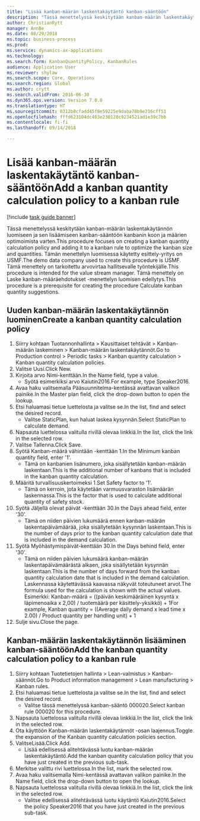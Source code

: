 ```yaml
--- 
title: "Lisää kanban-määrän laskentakäytäntö kanban-sääntöön"
description: "Tässä menettelyssä keskitytään kanban-määrän laskentakäytännön luomiseen ja sen lisäämiseen kanban-sääntöön kanbanin koon ja määrien optimoimista varten."
author: ChristianRytt
manager: AnnBe
ms.date: 08/29/2018
ms.topic: business-process
ms.prod: 
ms.service: dynamics-ax-applications
ms.technology: 
ms.search.form: KanbanQuantityPolicy, KanbanRules
audience: Application User
ms.reviewer: shylaw
ms.search.scope: Core, Operations
ms.search.region: Global
ms.author: crytt
ms.search.validFrom: 2016-06-30
ms.dyn365.ops.version: Version 7.0.0
ms.translationtype: HT
ms.sourcegitcommit: 0312b8cfadd45f8e59225e9daba78b9e216cff51
ms.openlocfilehash: fffd623104dc403e230128c9234521ad1e39c7bb
ms.contentlocale: fi-fi
ms.lasthandoff: 09/14/2018

---
```

# <a name="add-a-kanban-quantity-calculation-policy-to-a-kanban-rule"></a><span data-ttu-id="92822-103">Lisää kanban-määrän laskentakäytäntö kanban-sääntöön</span><span class="sxs-lookup"><span data-stu-id="92822-103">Add a kanban quantity calculation policy to a kanban rule</span></span>

[!include [task guide banner](../../includes/task-guide-banner.md)]

<span data-ttu-id="92822-104">Tässä menettelyssä keskitytään kanban-määrän laskentakäytännön luomiseen ja sen lisäämiseen kanban-sääntöön kanbanin koon ja määrien optimoimista varten.</span><span class="sxs-lookup"><span data-stu-id="92822-104">This procedure focuses on creating a kanban quantity calculation policy and adding it to a kanban rule to optimize the kanban size and quantities.</span></span> <span data-ttu-id="92822-105">Tämän menettelyn luomisessa käytetty esittely-yritys on USMF.</span><span class="sxs-lookup"><span data-stu-id="92822-105">The demo data company used to create this procedure is USMF.</span></span> <span data-ttu-id="92822-106">Tämä menettely on tarkoitettu arvovirtaa hallitsevalle työntekijälle.</span><span class="sxs-lookup"><span data-stu-id="92822-106">This procedure is intended for the value stream manager.</span></span> <span data-ttu-id="92822-107">Tämä menettely on Laske kanban-määräehdotukset -menettelyn luomisen edellytys.</span><span class="sxs-lookup"><span data-stu-id="92822-107">This procedure is a prerequisite for creating the procedure Calculate kanban quantity suggestions.</span></span> 


## <a name="create-a-kanban-quantity-calculation-policy"></a><span data-ttu-id="92822-108">Uuden kanban-määrän laskentakäytännön luominen</span><span class="sxs-lookup"><span data-stu-id="92822-108">Create a kanban quantity calculation policy</span></span>
1. <span data-ttu-id="92822-109">Siirry kohtaan Tuotannonhallinta > Kausittaiset tehtävät > Kanban-määrän laskeminen > Kanban-määrän laskentakäytännöt.</span><span class="sxs-lookup"><span data-stu-id="92822-109">Go to Production control > Periodic tasks > Kanban quantity calculation > Kanban quantity calculation policies.</span></span>
2. <span data-ttu-id="92822-110">Valitse Uusi.</span><span class="sxs-lookup"><span data-stu-id="92822-110">Click New.</span></span>
3. <span data-ttu-id="92822-111">Kirjoita arvo Nimi-kenttään.</span><span class="sxs-lookup"><span data-stu-id="92822-111">In the Name field, type a value.</span></span>
    * <span data-ttu-id="92822-112">Syötä esimerkiksi arvo Kaiutin2016.</span><span class="sxs-lookup"><span data-stu-id="92822-112">For example, type Speaker2016.</span></span>  
4. <span data-ttu-id="92822-113">Avaa haku valitsemalla Pääsuunnitelma-kentässä avattavan valikon painike.</span><span class="sxs-lookup"><span data-stu-id="92822-113">In the Master plan field, click the drop-down button to open the lookup.</span></span>
5. <span data-ttu-id="92822-114">Etsi haluamasi tietue luettelosta ja valitse se.</span><span class="sxs-lookup"><span data-stu-id="92822-114">In the list, find and select the desired record.</span></span>
    * <span data-ttu-id="92822-115">Valitse StaticPlan, kun haluat laskea kysynnän.</span><span class="sxs-lookup"><span data-stu-id="92822-115">Select StaticPlan to calculate demand.</span></span>  
6. <span data-ttu-id="92822-116">Napsauta luettelossa valitulla rivillä olevaa linkkiä.</span><span class="sxs-lookup"><span data-stu-id="92822-116">In the list, click the link in the selected row.</span></span>
7. <span data-ttu-id="92822-117">Valitse Tallenna.</span><span class="sxs-lookup"><span data-stu-id="92822-117">Click Save.</span></span>
8. <span data-ttu-id="92822-118">Syötä Kanban-määrä vähintään -kenttään 1.</span><span class="sxs-lookup"><span data-stu-id="92822-118">In the Minimum kanban quantity field, enter '1'.</span></span>
    * <span data-ttu-id="92822-119">Tämä on kanbanien lisänumero, joka sisällytetään kanban-määrän laskentaan.</span><span class="sxs-lookup"><span data-stu-id="92822-119">This is the additional number of kanbans that is included in the kanban quantity calculation.</span></span>  
9. <span data-ttu-id="92822-120">Määritä turvallisuuskertoimeksi 1.</span><span class="sxs-lookup"><span data-stu-id="92822-120">Set Safety factor to '1'.</span></span>
    * <span data-ttu-id="92822-121">Tämä on kerroin, jota käytetään varmuusvaraston lisämäärän laskennassa.</span><span class="sxs-lookup"><span data-stu-id="92822-121">This is the factor that is used to calculate additional quantity of safety stock.</span></span>  
10. <span data-ttu-id="92822-122">Syötä Jäljellä olevat päivät -kenttään 30.</span><span class="sxs-lookup"><span data-stu-id="92822-122">In the Days ahead field, enter '30'.</span></span>
    * <span data-ttu-id="92822-123">Tämä on niiden päivien lukumäärä ennen kanban-määrän laskentapäivämäärää, joka sisällytetään kysynnän laskentaan.</span><span class="sxs-lookup"><span data-stu-id="92822-123">This is the number of days prior to the kanban quantity calculation date that is included in the demand calculation.</span></span>  
11. <span data-ttu-id="92822-124">Syötä Myöhästymispäivät-kenttään 30.</span><span class="sxs-lookup"><span data-stu-id="92822-124">In the Days behind field, enter '30'.</span></span>
    * <span data-ttu-id="92822-125">Tämä on niiden päivien lukumäärä kanban-määrän laskentapäivämäärästä alkaen, joka sisällytetään kysynnän laskentaan.</span><span class="sxs-lookup"><span data-stu-id="92822-125">This is the number of days forward from the kanban quantity calculation date that is included in the demand calculation.</span></span>  <span data-ttu-id="92822-126">Laskennassa käytettävässä kaavassa näkyvät toteutuneet arvot.</span><span class="sxs-lookup"><span data-stu-id="92822-126">The formula used for the calculation is shown with the actual values.</span></span> <span data-ttu-id="92822-127">Esimerkki: Kanban-määrä = ((päivän keskimääräinen kysyntä x läpimenoaika x 2,00) / tuotemäärä per käsittely-yksikkö) + 1</span><span class="sxs-lookup"><span data-stu-id="92822-127">For example,  Kanban quantity = ((Average daily demand x lead time x 2.00) / Product quantity per handling unit) + 1</span></span>  
12. <span data-ttu-id="92822-128">Sulje sivu.</span><span class="sxs-lookup"><span data-stu-id="92822-128">Close the page.</span></span>

## <a name="add-the-kanban-quantity-calculation-policy-to-a-kanban-rule"></a><span data-ttu-id="92822-129">Kanban-määrän laskentakäytännön lisääminen kanban-sääntöön</span><span class="sxs-lookup"><span data-stu-id="92822-129">Add the kanban quantity calculation policy to a kanban rule</span></span>
1. <span data-ttu-id="92822-130">Siirry kohtaan Tuotetietojen hallinta > Lean-valmistus > Kanban-säännöt.</span><span class="sxs-lookup"><span data-stu-id="92822-130">Go to Product information management > Lean manufacturing > Kanban rules.</span></span>
2. <span data-ttu-id="92822-131">Etsi haluamasi tietue luettelosta ja valitse se.</span><span class="sxs-lookup"><span data-stu-id="92822-131">In the list, find and select the desired record.</span></span>
    * <span data-ttu-id="92822-132">Valitse tässä menettelyssä kanban-sääntö 000020.</span><span class="sxs-lookup"><span data-stu-id="92822-132">Select kanban rule 000020 for this procedure.</span></span>  
3. <span data-ttu-id="92822-133">Napsauta luettelossa valitulla rivillä olevaa linkkiä.</span><span class="sxs-lookup"><span data-stu-id="92822-133">In the list, click the link in the selected row.</span></span>
4. <span data-ttu-id="92822-134">Ota käyttöön Kanban-määrän laskentakäytännöt -osan laajennus.</span><span class="sxs-lookup"><span data-stu-id="92822-134">Toggle the expansion of the Kanban quantity calculation policies section.</span></span>
5. <span data-ttu-id="92822-135">ValitseLisää.</span><span class="sxs-lookup"><span data-stu-id="92822-135">Click Add.</span></span>
    * <span data-ttu-id="92822-136">Lisää edellisessä alitehtävässä luotu kanban-määrän laskentakäytäntö.</span><span class="sxs-lookup"><span data-stu-id="92822-136">Add the kanban quantity calculation policy that you have just created in the previous sub-task.</span></span>  
6. <span data-ttu-id="92822-137">Merkitse valittu rivi luettelossa.</span><span class="sxs-lookup"><span data-stu-id="92822-137">In the list, mark the selected row.</span></span>
7. <span data-ttu-id="92822-138">Avaa haku valitsemalla Nimi-kentässä avattavan valikon painike.</span><span class="sxs-lookup"><span data-stu-id="92822-138">In the Name field, click the drop-down button to open the lookup.</span></span>
8. <span data-ttu-id="92822-139">Napsauta luettelossa valitulla rivillä olevaa linkkiä.</span><span class="sxs-lookup"><span data-stu-id="92822-139">In the list, click the link in the selected row.</span></span>
    * <span data-ttu-id="92822-140">Valitse edellisessä alitehtävässä luotu käytäntö Kaiutin2016.</span><span class="sxs-lookup"><span data-stu-id="92822-140">Select the policy Speaker2016 that you have just created in the previous sub-task.</span></span>  


